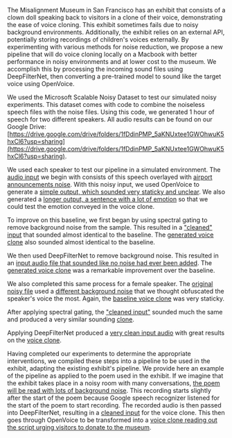 The Misalignment Museum in San Francisco has an exhibit that consists of a clown doll speaking back to visitors in a clone of their voice, demonstrating the ease of voice cloning. This exhibit sometimes fails due to noisy background environments. Additionally, the exhibit relies on an external API, potentially storing recordings of children's voices externally. By experimenting with various methods for noise reduction, we propose a new pipeline that will do voice cloning locally on a Macbook with better performance in noisy environments and at lower cost to the museum. We accomplish this by processing the incoming sound files using DeepFilterNet, then converting a pre-trained model to sound like the target voice using OpenVoice.

We used the Microsoft Scalable Noisy Dataset to test our simulated noisy experiments. This dataset comes with code to combine the noiseless speech files with the noise files. Using this code, we generated 1 hour of speech for two different speakers. All audio results can be found on our Google Drive: [https://drive.google.com/drive/folders/1fDdinPMP_5aKNUxtee1GWOhwuK5hxCl6?usp=sharing](https://drive.google.com/drive/folders/1fDdinPMP_5aKNUxtee1GWOhwuK5hxCl6?usp=sharing).

We used each speaker to test our pipeline in a simulated environment. The [audio input](https://drive.google.com/file/d/17tHm1xgFtgyYCO3VnV9B3KLTxZ_H0pmO/view?usp=drive_link) we begin with consists of this speech overlayed with [airport announcements noise](https://drive.google.com/file/d/10WZMsEWiAtNh_856eS0Cxq77TZ3GFiaz/view?usp=drive_link). With this noisy input, we used OpenVoice to generate a [simple output, which sounded very staticky and unclear](https://drive.google.com/file/d/1U0JwHBYpHjEOC0w8nvbLuC-1mmN8p0yx/view?usp=drive_link). We also generated a [longer output, a sentence with a lot of emotion](https://drive.google.com/file/d/1xm6xIvttjhauytsulQr5ZwTgBomH-Fz7/view?usp=drive_link) so that we could test the emotion conveyed in the voice clone.

To improve on this baseline, we first began by using spectral gating to remove background noise from the sample. This resulted in a ["cleaned" input](https://drive.google.com/file/d/1RtT4AOyMT8-CWMblJzXYCC__0zn5fQYc/view?usp=drive_link) that sounded almost identical to the baseline. The [generated voice clone](https://drive.google.com/file/d/16cuSyey-8ZFAL9yiDOySS9WJ8RqTjcFm/view?usp=drive_link) also sounded almost identical to the baseline.

We then used DeepFilterNet to remove background noise. This resulted in an [input audio file that sounded like no noise had ever been added](https://drive.google.com/file/d/1cOsVKwSDjko4OWk5yqL8xg-kjQbZ0f6N/view?usp=drive_link). The [generated voice clone](https://drive.google.com/file/d/15sbAg5rqZ66Mkyg8rKtfRdGYHbR0q4FR/view?usp=drive_link) was a remarkable improvement over the baseline. 

We also completed this same process for a female speaker. The [original noisy file](https://drive.google.com/file/d/1-BfSwHDuA-SrYyuZDkR_kJN74bkmFOgE/view?usp=drive_link) used a [different background noise](https://drive.google.com/file/d/1r1iBpSyUVXWPXRZMmPou9hAMnQjTbhyF/view?usp=drive_link) that we thought obfuscated the speaker's voice the most. Again, the [baseline voice clone](https://drive.google.com/file/d/1HkRAQYGV2jO3ionSYZWdnJe0EOH1IvHx/view?usp=drive_link) was very staticky.

After applying spectral gating, the ["cleaned input"](https://drive.google.com/file/d/1iX2jnD6jYCqW-8fh9c04HBk8adoOkvy9/view?usp=drive_link) sounded much the same and produced a very similar sounding [clone](https://drive.google.com/file/d/1YnrRboCzpgZHeG_nlPZW3T-mFQ_08jYl/view?usp=drive_link).

Applying DeepFilterNet produced a [very clean input audio](https://drive.google.com/file/d/1b7toWtdP9nsZqvIdk2mX_ySE4H0ZW5Ov/view?usp=drive_link) with great results on the [voice clone](https://drive.google.com/file/d/1ZMHOXsJNHjYm0dpT-wtWby_x5Ddvw4VD/view?usp=drive_link).

Having completed our experiments to determine the appropriate interventions, we compiled these steps into a pipeline to be used in the exhibit, adapting the existing exhibit's pipeline.
We provide here an example of the pipeline as applied to the poem used in the exhibit. If we imagine that the exhibit takes place in a noisy room with many conversations, [the poem will be read with lots of background noise](https://drive.google.com/file/d/1NB8Y6c91cwBB1bi-VVjmEuq1P_a0INdY/view?usp=drive_link). This recording starts slightly after the start of the poem because Google speech recognizer listened for the start of the poem to start recording. The recorded audio is then passed into DeepFilterNet, resulting in a [cleaned input](https://drive.google.com/file/d/13RHZSijp-Daj-MeeV3WxvIGC9jlPMjWk/view?usp=drive_link) for the voice clone. This then goes through OpenVoice to be transformed into a [voice clone reading out the script urging visitors to donate to the museum](https://drive.google.com/file/d/1uf3jQE9DK9_2Y3uGaAQmW40hmICg7gY5/view?usp=drive_link).





